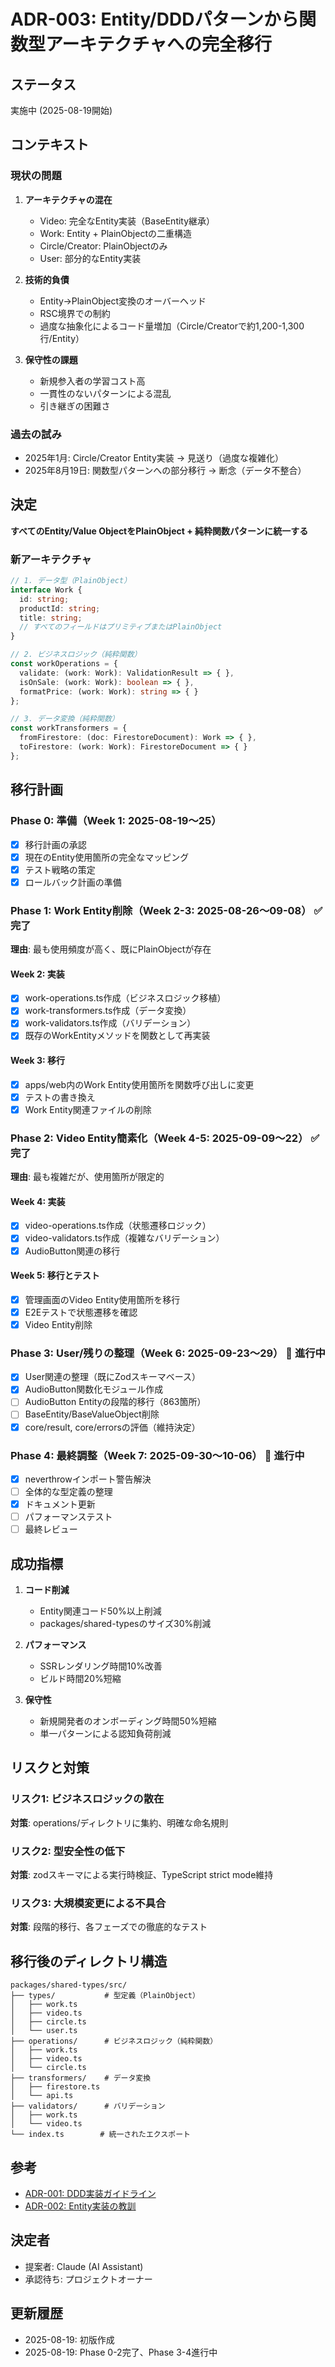 # ADR-003: Entity/DDDパターンから関数型アーキテクチャへの完全移行

## ステータス
実施中 (2025-08-19開始)

## コンテキスト

### 現状の問題
1. **アーキテクチャの混在**
   - Video: 完全なEntity実装（BaseEntity継承）
   - Work: Entity + PlainObjectの二重構造
   - Circle/Creator: PlainObjectのみ
   - User: 部分的なEntity実装

2. **技術的負債**
   - Entity→PlainObject変換のオーバーヘッド
   - RSC境界での制約
   - 過度な抽象化によるコード量増加（Circle/Creatorで約1,200-1,300行/Entity）

3. **保守性の課題**
   - 新規参入者の学習コスト高
   - 一貫性のないパターンによる混乱
   - 引き継ぎの困難さ

### 過去の試み
- 2025年1月: Circle/Creator Entity実装 → 見送り（過度な複雑化）
- 2025年8月19日: 関数型パターンへの部分移行 → 断念（データ不整合）

## 決定

**すべてのEntity/Value ObjectをPlainObject + 純粋関数パターンに統一する**

### 新アーキテクチャ
```typescript
// 1. データ型（PlainObject）
interface Work {
  id: string;
  productId: string;
  title: string;
  // すべてのフィールドはプリミティブまたはPlainObject
}

// 2. ビジネスロジック（純粋関数）
const workOperations = {
  validate: (work: Work): ValidationResult => { },
  isOnSale: (work: Work): boolean => { },
  formatPrice: (work: Work): string => { }
};

// 3. データ変換（純粋関数）
const workTransformers = {
  fromFirestore: (doc: FirestoreDocument): Work => { },
  toFirestore: (work: Work): FirestoreDocument => { }
};
```

## 移行計画

### Phase 0: 準備（Week 1: 2025-08-19〜25）
- [x] 移行計画の承認
- [x] 現在のEntity使用箇所の完全なマッピング
- [x] テスト戦略の策定
- [x] ロールバック計画の準備

### Phase 1: Work Entity削除（Week 2-3: 2025-08-26〜09-08） ✅ 完了
**理由**: 最も使用頻度が高く、既にPlainObjectが存在

#### Week 2: 実装
- [x] work-operations.ts作成（ビジネスロジック移植）
- [x] work-transformers.ts作成（データ変換）
- [x] work-validators.ts作成（バリデーション）
- [x] 既存のWorkEntityメソッドを関数として再実装

#### Week 3: 移行
- [x] apps/web内のWork Entity使用箇所を関数呼び出しに変更
- [x] テストの書き換え
- [x] Work Entity関連ファイルの削除

### Phase 2: Video Entity簡素化（Week 4-5: 2025-09-09〜22） ✅ 完了
**理由**: 最も複雑だが、使用箇所が限定的

#### Week 4: 実装
- [x] video-operations.ts作成（状態遷移ロジック）
- [x] video-validators.ts作成（複雑なバリデーション）
- [x] AudioButton関連の移行

#### Week 5: 移行とテスト
- [x] 管理画面のVideo Entity使用箇所を移行
- [x] E2Eテストで状態遷移を確認
- [x] Video Entity削除

### Phase 3: User/残りの整理（Week 6: 2025-09-23〜29） 🔄 進行中
- [x] User関連の整理（既にZodスキーマベース）
- [x] AudioButton関数化モジュール作成
- [ ] AudioButton Entityの段階的移行（863箇所）
- [ ] BaseEntity/BaseValueObject削除
- [x] core/result, core/errorsの評価（維持決定）

### Phase 4: 最終調整（Week 7: 2025-09-30〜10-06） 🔄 進行中
- [x] neverthrowインポート警告解決
- [ ] 全体的な型定義の整理
- [x] ドキュメント更新
- [ ] パフォーマンステスト
- [ ] 最終レビュー

## 成功指標

1. **コード削減**
   - Entity関連コード50%以上削減
   - packages/shared-typesのサイズ30%削減

2. **パフォーマンス**
   - SSRレンダリング時間10%改善
   - ビルド時間20%短縮

3. **保守性**
   - 新規開発者のオンボーディング時間50%短縮
   - 単一パターンによる認知負荷削減

## リスクと対策

### リスク1: ビジネスロジックの散在
**対策**: operations/ディレクトリに集約、明確な命名規則

### リスク2: 型安全性の低下
**対策**: zodスキーマによる実行時検証、TypeScript strict mode維持

### リスク3: 大規模変更による不具合
**対策**: 段階的移行、各フェーズでの徹底的なテスト

## 移行後のディレクトリ構造

```
packages/shared-types/src/
├── types/           # 型定義（PlainObject）
│   ├── work.ts
│   ├── video.ts
│   ├── circle.ts
│   └── user.ts
├── operations/      # ビジネスロジック（純粋関数）
│   ├── work.ts
│   ├── video.ts
│   └── circle.ts
├── transformers/    # データ変換
│   ├── firestore.ts
│   └── api.ts
├── validators/      # バリデーション
│   ├── work.ts
│   └── video.ts
└── index.ts        # 統一されたエクスポート
```

## 参考
- [ADR-001: DDD実装ガイドライン](ADR-001-ddd-implementation-guidelines.md)
- [ADR-002: Entity実装の教訓](ADR-002-entity-implementation-lessons.md)

## 決定者
- 提案者: Claude (AI Assistant)
- 承認待ち: プロジェクトオーナー

## 更新履歴
- 2025-08-19: 初版作成
- 2025-08-19: Phase 0-2完了、Phase 3-4進行中